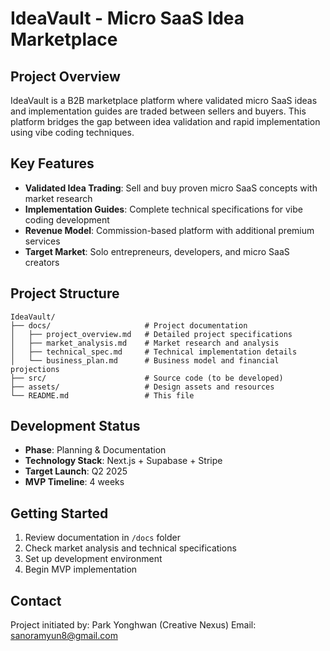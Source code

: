 # IdeaVault - Micro SaaS Idea Marketplace

## Project Overview

IdeaVault is a B2B marketplace platform where validated micro SaaS ideas and implementation guides are traded between sellers and buyers. This platform bridges the gap between idea validation and rapid implementation using vibe coding techniques.

## Key Features

- **Validated Idea Trading**: Sell and buy proven micro SaaS concepts with market research
- **Implementation Guides**: Complete technical specifications for vibe coding development
- **Revenue Model**: Commission-based platform with additional premium services
- **Target Market**: Solo entrepreneurs, developers, and micro SaaS creators

## Project Structure

```
IdeaVault/
├── docs/                     # Project documentation
│   ├── project_overview.md   # Detailed project specifications
│   ├── market_analysis.md    # Market research and analysis
│   ├── technical_spec.md     # Technical implementation details
│   └── business_plan.md      # Business model and financial projections
├── src/                      # Source code (to be developed)
├── assets/                   # Design assets and resources
└── README.md                 # This file
```

## Development Status

- **Phase**: Planning & Documentation
- **Technology Stack**: Next.js + Supabase + Stripe
- **Target Launch**: Q2 2025
- **MVP Timeline**: 4 weeks

## Getting Started

1. Review documentation in `/docs` folder
2. Check market analysis and technical specifications
3. Set up development environment
4. Begin MVP implementation

## Contact

Project initiated by: Park Yonghwan (Creative Nexus)
Email: sanoramyun8@gmail.com
